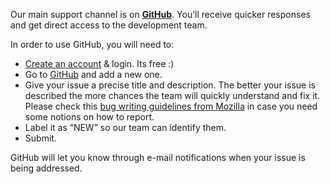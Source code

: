 Our main support channel is on **[GitHub](http://github.com/huridocs/uwazi/issues)**. You’ll receive quicker responses and get direct access to the development team.

In order to use GitHub, you will need to:

- [Create an account](https://github.com/join) & login. Its free :)
- Go to [GitHub](http://github.com/huridocs/uwazi/issues) and add a new one.
- Give your issue a precise title and description. The better your issue is described the more chances the team will quickly understand and fix it. Please check this [bug writing guidelines from Mozilla](https://developer.mozilla.org/en-US/docs/Mozilla/QA/Bug_writing_guidelines) in case you need some notions on how to report.
- Label it as “NEW” so our team can identify them.
- Submit.

GitHub will let you know through e-mail notifications when your issue is being addressed.